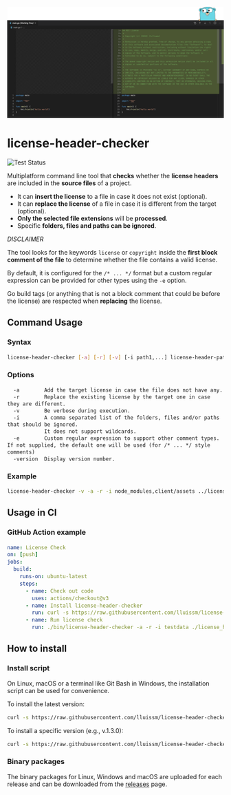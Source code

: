 ![Header](images/header.png)

# license-header-checker

![Test Status](https://github.com/lluissm/license-header-checker/workflows/Test/badge.svg)

Multiplatform command line tool that **checks** whether the **license headers** are included in the **source files** of a project.

- It can **insert the license** to a file in case it does not exist (optional).
- It can **replace the license** of a file in case it is different from the target (optional).
- **Only the selected file extensions** will be **processed**.
- Specific **folders, files and paths can be ignored**.

_DISCLAIMER_

The tool looks for the keywords `license` or `copyright` inside the **first block comment of the file** to determine whether the file contains a valid license.

By default, it is configured for the `/* ... */` format but a custom regular expression can be provided for other types using the `-e` option.

Go build tags (or anything that is not a block comment that could be before the license) are respected when **replacing** the license.

## Command Usage

### Syntax

```bash
license-header-checker [-a] [-r] [-v] [-i path1,...] license-header-path src-path extensions...
```

### Options

```
  -a        Add the target license in case the file does not have any.
  -r        Replace the existing license by the target one in case they are different.
  -v        Be verbose during execution.
  -i        A comma separated list of the folders, files and/or paths that should be ignored.
            It does not support wildcards.
  -e        Custom regular expression to support other comment types. If not supplied, the default one will be used (for /* ... */ style comments)
  -version  Display version number.
```

### Example

```bash
license-header-checker -v -a -r -i node_modules,client/assets ../license_header.txt . js ts
```

## Usage in CI

### GitHub Action example

```yml
name: License Check
on: [push]
jobs:
  build:
    runs-on: ubuntu-latest
    steps:
      - name: Check out code
        uses: actions/checkout@v3
      - name: Install license-header-checker
        run: curl -s https://raw.githubusercontent.com/lluissm/license-header-checker/master/install.sh | bash
      - name: Run license check
        run: ./bin/license-header-checker -a -r -i testdata ./license_header.txt . go && [[ -z `git status -s` ]]
```

## How to install

### Install script

On Linux, macOS or a terminal like Git Bash in Windows, the installation script can be used for convenience.

To install the latest version:

```bash
curl -s https://raw.githubusercontent.com/lluissm/license-header-checker/master/install.sh | bash
```

To install a specific version (e.g., v.1.3.0):

```bash
curl -s https://raw.githubusercontent.com/lluissm/license-header-checker/master/install.sh | bash -s v1.3.0
```

### Binary packages

The binary packages for Linux, Windows and macOS are uploaded for each release and can be downloaded from the [releases](https://github.com/lluissm/license-header-checker/releases) page.
